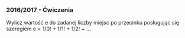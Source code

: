 ### 2016/2017 - Ćwiczenia

Wylicz wartość e do zadanej liczby miejsc po przecinku posługując się szeregiem e = 1/0! + 1/1! + 1/2! + ...
